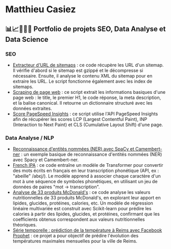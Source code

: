 # Matthieu Casiez
## 📊📈👨🏻‍💻 Portfolio de projets SEO, Data Analyse et Data Science
### SEO 
- [Extracteur d'URL de sitemaps](https://github.com/mc5178/matthieu-casiez/blob/main/extracteur_url_sitemaps.py) : ce code récupère les URL d'un sitemap. Il vérifie d'abord si le sitemap est gzippé et le décompresse si nécessaire. Ensuite, il analyse le contenu XML du sitemap pour en extraire les URL. Le script fonctionne également avec les index de sitemaps.
- [Scraping de page web](https://github.com/mc5178/matthieu-casiez/blob/main/scraping_page.py) : ce script extrait les informations basiques d'une page web : le title, le premier H1, le code réponse, la meta description, et la balise canonical. Il retourne un dictionnaire structuré avec les données extraites.
- [Score PageSpeed Insights](https://github.com/mc5178/matthieu-casiez/blob/main/pagespeed.py) : ce script utilise l'API PageSpeed Insights afin de récupérer les scores LCP (Largest Contentful Paint), INP (Interaction to Next Paint) et CLS (Cumulative Layout Shift) d'une page.
### Data Analyse / NLP 
- [Reconnaissance d'entités nommées (NER) avec SpaCy et Camembert-ner](https://github.com/mc5178/matthieu-casiez/blob/main/Reconnaissance_d'entite%CC%81s_nomme%CC%81es_(NER)_avec_SpaCy_et_Camembert.ipynb) : un exemple basique de reconnaissance d'entités nommées (NER) avec Spacy et Camembert-ner.
- [French IPA](https://github.com/mc5178/matthieu-casiez/blob/main/French%20IPA/French%20-%20IPA%20Transformer.ipynb) : ce code entraîne un modèle de Transformer pour convertir des mots écrits en français en leur transcription phonétique (API, ex : "abeille" /abɛj/). Le modèle apprend à associer chaque caractère d'un mot à une séquence de symboles phonétiques, en utilisant un jeu de données de paires "mot → transcription".
- [Analyse de 33 produits McDonald's](https://github.com/mc5178/matthieu-casiez/blob/main/Analyse_Jeu_Donnees_McDo.ipynb) : ce code analyse les valeurs nutritionnelles de 33 produits McDonald's, en explorant leur apport en lipides, glucides, protéines, calories, etc. Un modèle de régression linéaire multivariée est construit avec Scikit-learn pour prédire les calories à partir des lipides, glucides, et protéines, confirmant que les coefficients obtenus correspondent aux valeurs nutritionnelles théoriques.
- [Série temporelle : prédiction de la température à Reims avec Facebook Prophet](https://github.com/mc5178/matthieu-casiez/blob/main/Serie_Temporelle_Prediction_Temperature_Reims.ipynb) : ce projet a pour objectif de prédire l'évolution des températures maximales mensuelles pour la ville de Reims.
